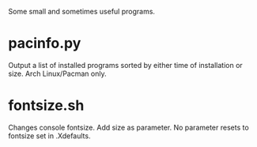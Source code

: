 Some small and sometimes useful programs. 


pacinfo.py
==========

Output a list of installed programs sorted by either time of installation or
size. Arch Linux/Pacman only.

fontsize.sh
===========

Changes console fontsize. Add size as parameter. No parameter resets to fontsize
set in .Xdefaults.
